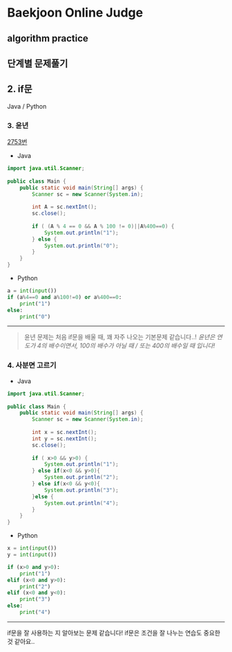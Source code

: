 # Baekjoon Online Judge

## algorithm practice

## 단계별 문제풀기

## 2. if문

Java / Python
<br>

### 3. 윤년
[2753번](https://www.acmicpc.net/problem/2753) 

- Java
```java
import java.util.Scanner;
 
public class Main {
	public static void main(String[] args) {
		Scanner sc = new Scanner(System.in);
 
		int A = sc.nextInt();
		sc.close();
        
		if ( (A % 4 == 0 && A % 100 != 0)||A%400==0) {
 			System.out.println("1");
		} else {
 			System.out.println("0");
		}
	}
}
```


- Python
~~~~python
a = int(input())
if (a%4==0 and a%100!=0) or a%400==0:
    print("1")
else:
    print("0")
~~~~

---
>윤년 문제는 처음 if문을 배울 때, 꽤 자주 나오는 기본문제 같습니다..!
*윤년은 연도가 4의 배수이면서, 100의 배수가 아닐 때 / 또는 400의 배수일 때 입니다!*

### 4. 사분면 고르기

- Java
~~~java
import java.util.Scanner;
 
public class Main {
	public static void main(String[] args) {
		Scanner sc = new Scanner(System.in);
 
		int x = sc.nextInt();
		int y = sc.nextInt();
		sc.close();
        
		if ( x>0 && y>0) {
 			System.out.println("1");
		} else if(x<0 && y>0){
			System.out.println("2");
		} else if(x<0 && y<0){
			System.out.println("3");
		}else {
			System.out.println("4");
		}
	}
}
~~~

- Python
```python
x = int(input())
y = int(input())

if (x>0 and y>0):
    print("1")
elif (x<0 and y>0):
    print("2")
elif (x<0 and y<0):
    print("3")
else:
    print("4")
```

---
if문을 잘 사용하는 지 알아보는 문제 같습니다!
if문은 조건을 잘 나누는 연습도 중요한 것 같아요..
